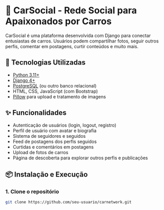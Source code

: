 # 🚗 CarSocial - Rede Social para Apaixonados por Carros

CarSocial é uma plataforma desenvolvida com Django para conectar entusiastas de carros. Usuários podem compartilhar fotos, seguir outros perfis, comentar em postagens, curtir conteúdos e muito mais.

## 🔧 Tecnologias Utilizadas

- [Python 3.11+](https://www.python.org/)
- [Django 4+](https://www.djangoproject.com/)
- [PostgreSQL](https://www.postgresql.org/) (ou outro banco relacional)
- HTML, CSS, JavaScript (com Bootstrap)
- [Pillow](https://pillow.readthedocs.io/en/stable/) para upload e tratamento de imagens

## ✨ Funcionalidades

- Autenticação de usuários (login, logout, registro)
- Perfil de usuário com avatar e biografia
- Sistema de seguidores e seguidos
- Feed de postagens dos perfis seguidos
- Curtidas e comentários em postagens
- Upload de fotos de carros
- Página de descoberta para explorar outros perfis e publicações

## 📦 Instalação e Execução

### 1. Clone o repositório

```bash
git clone https://github.com/seu-usuario/carnetwork.git
